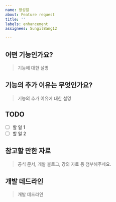 ```yaml
---
name: 방성일
about: Feature request
title: ''
labels: enhancement
assignees: SungilBang12

---
```


##  어떤 기능인가요?
> 기능에 대한 설명

## 기능의 추가 이유는 무엇인가요?
> 기능의 추가 이유에 대한 설명

##  TODO
- [ ] 할 일 1
- [ ] 할 일 2

##  참고할 만한 자료
> 공식 문서, 개발 블로그, 강의 자료 등 첨부해주세요.

## 개발 데드라인
> 개발 데드라인
